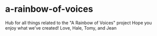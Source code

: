 # a-rainbow-of-voices
Hub for all things related to the "A Rainbow of Voices" project
Hope you enjoy what we've created!
Love,
Hale, Tomy, and Jean
